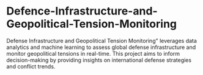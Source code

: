 # Defence-Infrastructure-and-Geopolitical-Tension-Monitoring
Defense Infrastructure and Geopolitical Tension Monitoring" leverages data analytics and machine learning to assess global defense infrastructure and monitor geopolitical tensions in real-time. This project aims to inform decision-making by providing insights on international defense strategies and conflict trends.
